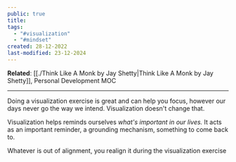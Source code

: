 ```yaml
---
public: true
title: 
tags:
  - "#visualization"
  - "#mindset"
created: 28-12-2022
last-modified: 23-12-2024
---
```

**Related**: [[./Think Like A Monk by Jay Shetty|Think Like A Monk by Jay Shetty]], Personal Development MOC

---
Doing a visualization exercise is great and can help you focus, however our days never go the way we intend. Visualization doesn't change that. 

Visualization helps reminds ourselves *what's important in our lives.* It acts as an important reminder, a grounding mechanism, something to come back to.

Whatever is out of alignment, you realign it during the visualization exercise 